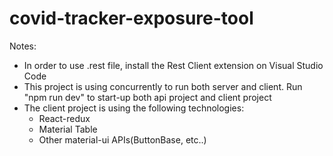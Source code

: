 # covid-tracker-exposure-tool

Notes:

- In order to use .rest file, install the Rest Client extension on Visual Studio Code
- This project is using concurrently to run both server and client. Run "npm run dev" to start-up both api project and client project
- The client project is using the following technologies:
	- React-redux
	- Material Table
	- Other material-ui APIs(ButtonBase, etc..)
